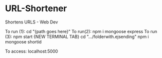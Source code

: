 # URL-Shortener
Shortens URLS - Web Dev

To run (1): cd "{path goes here}"
To run(2): npm i mongoose express
To run (3): npm start
{NEW TERMINAL TAB}
cd ".../folderwith.ejsending"
npm i mongoose shortid

To access: localhost:5000
